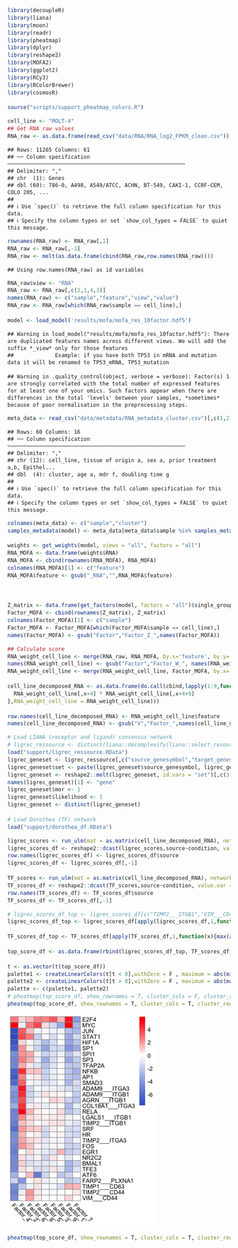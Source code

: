 ``` r
library(decoupleR)
library(liana)
library(moon)
library(readr)
library(pheatmap)
library(dplyr)
library(reshape2)
library(MOFA2)
library(ggplot2)
library(RCy3)
library(RColorBrewer)
library(cosmosR)

source("scripts/support_pheatmap_colors.R")
```

``` r
cell_line <- "MOLT-4"
## Get RNA raw values
RNA_raw <- as.data.frame(read_csv("data/RNA/RNA_log2_FPKM_clean.csv"))
```

    ## Rows: 11265 Columns: 61
    ## ── Column specification ────────────────────────────────────────────────────────
    ## Delimiter: ","
    ## chr  (1): Genes
    ## dbl (60): 786-0, A498, A549/ATCC, ACHN, BT-549, CAKI-1, CCRF-CEM, COLO 205, ...
    ## 
    ## ℹ Use `spec()` to retrieve the full column specification for this data.
    ## ℹ Specify the column types or set `show_col_types = FALSE` to quiet this message.

``` r
rownames(RNA_raw) <- RNA_raw[,1]
RNA_raw <- RNA_raw[,-1]
RNA_raw <- melt(as.data.frame(cbind(RNA_raw,row.names(RNA_raw))))
```

    ## Using row.names(RNA_raw) as id variables

``` r
RNA_raw$view <- "RNA"
RNA_raw <- RNA_raw[,c(2,1,4,3)]                 
names(RNA_raw) <- c("sample","feature","view","value")
RNA_raw <- RNA_raw[which(RNA_raw$sample == cell_line),]

model <- load_model('results/mofa/mofa_res_10factor.hdf5')
```

    ## Warning in load_model("results/mofa/mofa_res_10factor.hdf5"): There are duplicated features names across different views. We will add the suffix *_view* only for those features 
    ##             Example: if you have both TP53 in mRNA and mutation data it will be renamed to TP53_mRNA, TP53_mutation

    ## Warning in .quality_control(object, verbose = verbose): Factor(s) 1 are strongly correlated with the total number of expressed features for at least one of your omics. Such factors appear when there are differences in the total 'levels' between your samples, *sometimes* because of poor normalisation in the preprocessing steps.

``` r
meta_data <- read_csv("data/metadata/RNA_metadata_cluster.csv")[,c(1,2)]
```

    ## Rows: 60 Columns: 16
    ## ── Column specification ────────────────────────────────────────────────────────
    ## Delimiter: ","
    ## chr (12): cell_line, tissue of origin a, sex a, prior treatment a,b, Epithel...
    ## dbl  (4): cluster, age a, mdr f, doubling time g
    ## 
    ## ℹ Use `spec()` to retrieve the full column specification for this data.
    ## ℹ Specify the column types or set `show_col_types = FALSE` to quiet this message.

``` r
colnames(meta_data) <- c("sample","cluster")
samples_metadata(model) <- meta_data[meta_data$sample %in% samples_metadata(model)$sample,]

weights <- get_weights(model, views = "all", factors = "all")
RNA_MOFA <- data.frame(weights$RNA)
RNA_MOFA <- cbind(rownames(RNA_MOFA), RNA_MOFA)
colnames(RNA_MOFA)[1] <- c("feature")
RNA_MOFA$feature <- gsub("_RNA","",RNA_MOFA$feature)



Z_matrix <- data.frame(get_factors(model, factors = "all")$single_group)
Factor_MOFA <- cbind(rownames(Z_matrix), Z_matrix)
colnames(Factor_MOFA)[1] <- c("sample")
Factor_MOFA <- Factor_MOFA[which(Factor_MOFA$sample == cell_line),]
names(Factor_MOFA) <- gsub("Factor","Factor_Z_",names(Factor_MOFA))
```

``` r
## Calculate score
RNA_weight_cell_line <- merge(RNA_raw, RNA_MOFA, by.x='feature', by.y='feature')
names(RNA_weight_cell_line) <- gsub("Factor","Factor_W_", names(RNA_weight_cell_line))
RNA_weight_cell_line <- merge(RNA_weight_cell_line, Factor_MOFA, by.x='sample', by.y='sample')

cell_line_decomposed_RNA <- as.data.frame(do.call(cbind,lapply(1:9,function(x, RNA_weight_cell_line){
  RNA_weight_cell_line[,x+4] * RNA_weight_cell_line[,x+4+9]
},RNA_weight_cell_line = RNA_weight_cell_line)))

row.names(cell_line_decomposed_RNA) <- RNA_weight_cell_line$feature
names(cell_line_decomposed_RNA) <- gsub("V","Factor_",names(cell_line_decomposed_RNA))
```

``` r
# Load LIANA (receptor and ligand) consensus network
# ligrec_ressource <- distinct(liana::decomplexify(liana::select_resource("Consensus")[[1]]))
load("support/ligrec_ressource.RData")
ligrec_geneset <- ligrec_ressource[,c("source_genesymbol","target_genesymbol")]
ligrec_geneset$set <- paste(ligrec_geneset$source_genesymbol, ligrec_geneset$target_genesymbol, sep = "___")
ligrec_geneset <- reshape2::melt(ligrec_geneset, id.vars = "set")[,c(3,1)]
names(ligrec_geneset)[1] <- "gene"
ligrec_geneset$mor <- 1
ligrec_geneset$likelihood <- 1
ligrec_geneset <- distinct(ligrec_geneset)

# Load Dorothea (TF) network
load("support/dorothea_df.RData")
```

``` r
ligrec_scores <- run_ulm(mat = as.matrix(cell_line_decomposed_RNA), network = ligrec_geneset, .source = set, .target = gene, minsize = 2)
ligrec_scores_df <- reshape2::dcast(ligrec_scores,source~condition, value.var = "score")
row.names(ligrec_scores_df) <- ligrec_scores_df$source
ligrec_scores_df <- ligrec_scores_df[,-1]

TF_scores <- run_ulm(mat = as.matrix(cell_line_decomposed_RNA), network = dorothea_df, minsize = 10)
TF_scores_df <- reshape2::dcast(TF_scores,source~condition, value.var = "score")
row.names(TF_scores_df) <- TF_scores_df$source
TF_scores_df <- TF_scores_df[,-1]
```

``` r
# ligrec_scores_df_top <- ligrec_scores_df[c("TIMP2___ITGB1","VIM___CD44"),]
ligrec_scores_df_top <- ligrec_scores_df[apply(ligrec_scores_df,1,function(x){max(abs(x)) > 4}),]

TF_scores_df_top <- TF_scores_df[apply(TF_scores_df,1,function(x){max(abs(x)) > 4.5}),]

top_score_df <- as.data.frame(rbind(ligrec_scores_df_top, TF_scores_df_top))

t <- as.vector(t(top_score_df))
palette1 <- createLinearColors(t[t < 0],withZero = F , maximum = abs(min(t,na.rm = T)) * 10)
palette2 <- createLinearColors(t[t > 0],withZero = F , maximum = abs(max(t,na.rm = T)) * 10)
palette <- c(palette1, palette2)
# pheatmap(top_score_df, show_rownames = T, cluster_cols = F, cluster_rows = F,color = palette, angle_col = 315, filename = "results/mofa/mofa_top_TF.pdf", width = 4, height = 4.3)
pheatmap(top_score_df, show_rownames = T, cluster_cols = T, cluster_rows = T,color = palette, angle_col = 315, treeheight_row = 0, treeheight_col = 0)
```

![](Cell_line_MOFA_space_files/figure-gfm/unnamed-chunk-6-1.png)<!-- -->

``` r
pheatmap(top_score_df, show_rownames = T, cluster_cols = T, cluster_rows = T,color = palette, angle_col = 315, treeheight_row = 0, treeheight_col = 0, filename = paste("results/mofa/",paste(cell_line,"_top_TF_LR.pdf",sep =""),sep = ""), width = 3.5, height = 5)
```
